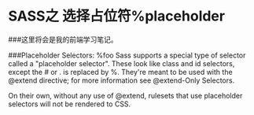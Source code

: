 # SASS之 选择占位符%placeholder
###这里将会是我的前端学习笔记。

###Placeholder Selectors: %foo
Sass supports a special type of selector called a "placeholder selector". These look like class and id selectors, except the # or . is replaced by %. They're meant to be used with the @extend directive; for more information see @extend-Only Selectors.

On their own, without any use of @extend, rulesets that use placeholder selectors will not be rendered to CSS.
